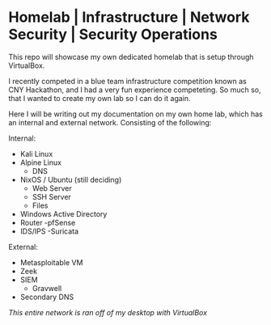 # Homelab | Infrastructure | Network Security | Security Operations
This repo will showcase my own dedicated homelab that is setup through VirtualBox.

I recently competed in a blue team infrastructure competition known as CNY Hackathon, and I had a very fun experience competeting. So much so, that I wanted to create my own lab so I can do it again.

Here I will be writing out my documentation on my own home lab, which has an internal and external network. Consisting of the following:

Internal:
- Kali Linux
- Alpine Linux
  - DNS
- NixOS / Ubuntu (still deciding)
   - Web Server
  - SSH Server
  - Files 
- Windows Active Directory 
- Router
  -pfSense 
- IDS/IPS
  -Suricata 
  
External:
- Metasploitable VM
- Zeek
- SIEM
  - Gravwell 
- Secondary DNS

*This entire network is ran off of my desktop with VirtualBox*


